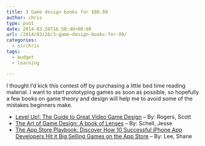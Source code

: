 ```yaml
---
title: 3 Game design books for $80.80
author: chris
type: post
date: 2014-03-26T16:50:40+00:00
url: /2014/03/26/3-game-design-books-for-80/
categories:
  - sirchris
tags:
  - budget
  - learning

---
```

I thought I&#8217;d kick this contest off by purchasing a little bed time reading material. I want to start prototyping games as soon as possible, so hopefully a few books on game theory and design will help me to avoid some of the mistakes beginners make.

<!--more-->

  * [Level Up!: The Guide to Great Video Game Design][1] &#8211; By: Rogers, Scott
  * [The Art of Game Design: A book of Lenses][2] &#8211; By: Schell, Jesse
  * [The App Store Playbook: Discover How 10 Successful iPhone App Developers Hit it Big Selling Games on the App Store][3] &#8211; By: Lee, Shane

 [1]: http://www.amazon.com/Level-Up-Guide-Great-Design/dp/047068867X
 [2]: http://www.amazon.com/The-Art-Game-Design-lenses/dp/0123694965
 [3]: http://www.amazon.com/The-App-Store-Playbook-Successful-ebook/dp/B009P1YPGK